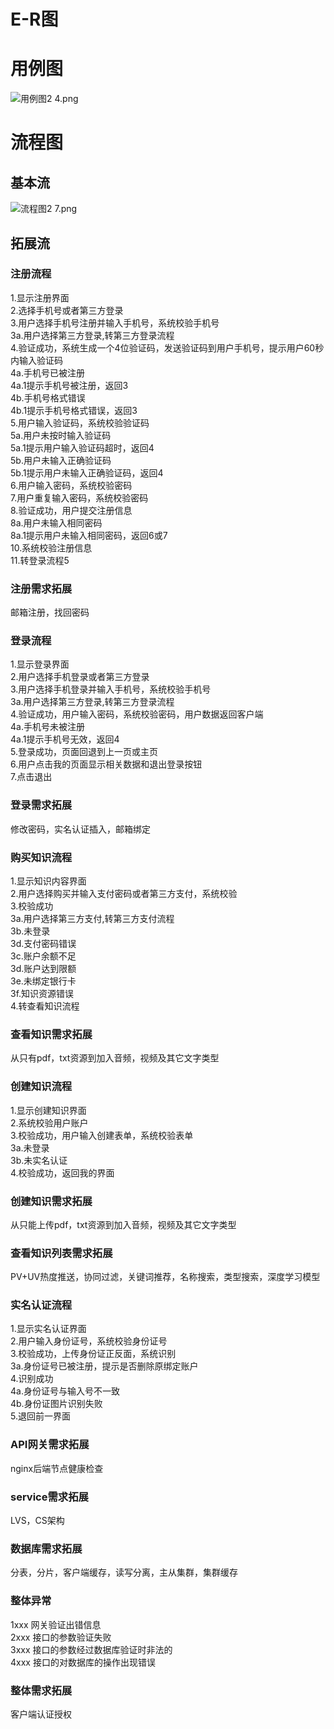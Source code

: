 # E-R图

# 用例图
![用例图2 4.png](//img2.ciurl.cn/flashsale/upload/xinfotek_upload/2019/07/30/1564450150437310.png)
# 流程图
## 基本流
![流程图2 7.png](//img2.ciurl.cn/flashsale/upload/xinfotek_upload/2019/07/26/1564126591784573.png)
## 拓展流
### 注册流程
1.显示注册界面  
2.选择手机号或者第三方登录  
3.用户选择手机号注册并输入手机号，系统校验手机号  
3a.用户选择第三方登录,转第三方登录流程  
4.验证成功，系统生成一个4位验证码，发送验证码到用户手机号，提示用户60秒内输入验证码  
4a.手机号已被注册  
4a.1提示手机号被注册，返回3  
4b.手机号格式错误  
4b.1提示手机号格式错误，返回3  
5.用户输入验证码，系统校验验证码  
5a.用户未按时输入验证码  
5a.1提示用户输入验证码超时，返回4  
5b.用户未输入正确验证码  
5b.1提示用户未输入正确验证码，返回4  
6.用户输入密码，系统校验密码  
7.用户重复输入密码，系统校验密码  
8.验证成功，用户提交注册信息  
8a.用户未输入相同密码  
8a.1提示用户未输入相同密码，返回6或7  
10.系统校验注册信息  
11.转登录流程5  
### 注册需求拓展  
邮箱注册，找回密码  
### 登录流程  
1.显示登录界面  
2.用户选择手机登录或者第三方登录  
3.用户选择手机登录并输入手机号，系统校验手机号  
3a.用户选择第三方登录,转第三方登录流程  
4.验证成功，用户输入密码，系统校验密码，用户数据返回客户端  
4a.手机号未被注册  
4a.1提示手机号无效，返回4  
5.登录成功，页面回退到上一页或主页  
6.用户点击我的页面显示相关数据和退出登录按钮  
7.点击退出  
### 登录需求拓展  
修改密码，实名认证插入，邮箱绑定  
### 购买知识流程  
1.显示知识内容界面  
2.用户选择购买并输入支付密码或者第三方支付，系统校验  
3.校验成功  
3a.用户选择第三方支付,转第三方支付流程  
3b.未登录  
3d.支付密码错误  
3c.账户余额不足  
3d.账户达到限额  
3e.未绑定银行卡  
3f.知识资源错误  
4.转查看知识流程  
### 查看知识需求拓展  
从只有pdf，txt资源到加入音频，视频及其它文字类型  
### 创建知识流程  
1.显示创建知识界面  
2.系统校验用户账户  
3.校验成功，用户输入创建表单，系统校验表单  
3a.未登录  
3b.未实名认证  
4.校验成功，返回我的界面  
### 创建知识需求拓展  
从只能上传pdf，txt资源到加入音频，视频及其它文字类型  
### 查看知识列表需求拓展  
PV+UV热度推送，协同过滤，关键词推荐，名称搜索，类型搜索，深度学习模型  
### 实名认证流程  
1.显示实名认证界面  
2.用户输入身份证号，系统校验身份证号  
3.校验成功，上传身份证正反面，系统识别  
3a.身份证号已被注册，提示是否删除原绑定账户  
4.识别成功  
4a.身份证号与输入号不一致  
4b.身份证图片识别失败  
5.退回前一界面  
### API网关需求拓展  
nginx后端节点健康检查  
### service需求拓展  
LVS，CS架构  
### 数据库需求拓展  
分表，分片，客户端缓存，读写分离，主从集群，集群缓存  
### 整体异常  
1xxx 网关验证出错信息  
2xxx 接口的参数验证失败  
3xxx 接口的参数经过数据库验证时非法的  
4xxx 接口的对数据库的操作出现错误  
### 整体需求拓展  
客户端认证授权  

